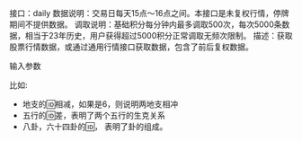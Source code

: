 接口：daily
数据说明：交易日每天15点～16点之间。本接口是未复权行情，停牌期间不提供数据。
调取说明：基础积分每分钟内最多调取500次，每次5000条数据，相当于23年历史，用户获得超过5000积分正常调取无频次限制。
描述：获取股票行情数据，或通过通用行情接口获取数据，包含了前后复权数据。

输入参数

比如:
- 地支的🆔相减，如果是6，则说明两地支相冲
- 五行的🆔差，表明了两个五行的生克关系
- 八卦，六十四卦的🆔， 表明了卦的组成。

#
